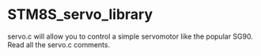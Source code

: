 # STM8S_servo_library
servo.c will allow you to control a simple servomotor like the popular SG90. Read all the servo.c comments.
